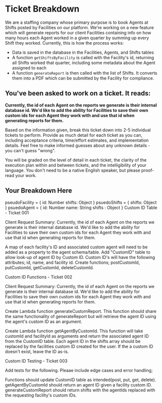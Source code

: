 # Ticket Breakdown
We are a staffing company whose primary purpose is to book Agents at Shifts posted by Facilities on our platform. We're working on a new feature which will generate reports for our client Facilities containing info on how many hours each Agent worked in a given quarter by summing up every Shift they worked. Currently, this is how the process works:

- Data is saved in the database in the Facilities, Agents, and Shifts tables
- A function `getShiftsByFacility` is called with the Facility's id, returning all Shifts worked that quarter, including some metadata about the Agent assigned to each
- A function `generateReport` is then called with the list of Shifts. It converts them into a PDF which can be submitted by the Facility for compliance.

## You've been asked to work on a ticket. It reads:

**Currently, the id of each Agent on the reports we generate is their internal database id. We'd like to add the ability for Facilities to save their own custom ids for each Agent they work with and use that id when generating reports for them.**


Based on the information given, break this ticket down into 2-5 individual tickets to perform. Provide as much detail for each ticket as you can, including acceptance criteria, time/effort estimates, and implementation details. Feel free to make informed guesses about any unknown details - you can't guess "wrong".


You will be graded on the level of detail in each ticket, the clarity of the execution plan within and between tickets, and the intelligibility of your language. You don't need to be a native English speaker, but please proof-read your work.

## Your Breakdown Here
pseudoFacility = {
    id: Number
    shifts: Object
}
psuedoShifts = {
shifts: Object
}
psuedoAgent = {
    id: Number
    name: String
    shifts : Object
}
Custom ID Table - Ticket 001

Client Request Summary: Currently, the id of each Agent on the reports we generate is their internal database id. We'd like to add the ability for Facilities to save their own custom ids for each Agent they work with and use that id when generating reports for them.

A map of each facility's ID and associated custom agent will need to be added as a property to the agent schema/table. Add "CustomID" table to allow look-up of agent ID by Custom ID. Custom ID's will have the following attributes; id, name, and facility id. Create functions; postCustomId, putCustomId, getCustomId, deleteCustomId.

Custom ID Functions - Ticket 002

Client Request Summary: Currently, the id of each Agent on the reports we generate is their internal database id. We'd like to add the ability for Facilities to save their own custom ids for each Agent they work with and use that id when generating reports for them.

Create Lambda function generateCustomReport. This function should share the same functionality of generateReport but will retrieve the agent ID using the agent's custom ID as an argument.

Create Lambda function getAgentByCustomId. This function will take customId and facilityId as arguments and return the associated agent ID from the CustomID table. Each agent ID in the shifts array should be replaced by the facilities custom ID created for the user. If the a custom ID doesn't exist, leave the ID as-is.

Custom ID Testing - Ticket 003

Add tests for the following. Pleaae include edge cases and error handling;

Functions should update CustomID table as intended(post, put, get, delete).
getAgentByCustomId should return an agent ID given a facility custom ID.
generateCustomReport should return shifts with the agentIds replaced with the requesting facility's custom IDs.



